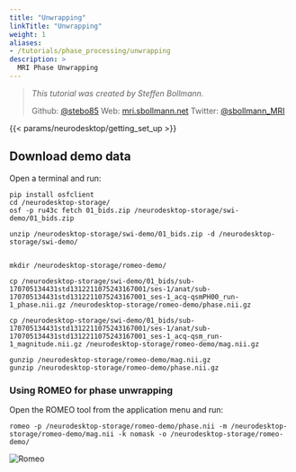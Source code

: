 ```yaml
---
title: "Unwrapping"
linkTitle: "Unwrapping"
weight: 1
aliases:
- /tutorials/phase_processing/unwrapping
description: >
  MRI Phase Unwrapping
---
```


> _This tutorial was created by Steffen Bollmann._
>
> Github: [@stebo85](https://github.com/stebo85)
> Web: [mri.sbollmann.net](https://mri.sbollmann.net/)
> Twitter: [@sbollmann_MRI](https://twitter.com/sbollmann_MRI)

<!-- Following line adds a link to getting set up with Neurodesk -->
{{< params/neurodesktop/getting_set_up >}}
<!-- -->

## Download demo data
Open a terminal and run:
```
pip install osfclient
cd /neurodesktop-storage/
osf -p ru43c fetch 01_bids.zip /neurodesktop-storage/swi-demo/01_bids.zip

unzip /neurodesktop-storage/swi-demo/01_bids.zip -d /neurodesktop-storage/swi-demo/


mkdir /neurodesktop-storage/romeo-demo/

cp /neurodesktop-storage/swi-demo/01_bids/sub-170705134431std1312211075243167001/ses-1/anat/sub-170705134431std1312211075243167001_ses-1_acq-qsmPH00_run-1_phase.nii.gz /neurodesktop-storage/romeo-demo/phase.nii.gz

cp /neurodesktop-storage/swi-demo/01_bids/sub-170705134431std1312211075243167001/ses-1/anat/sub-170705134431std1312211075243167001_ses-1_acq-qsm_run-1_magnitude.nii.gz /neurodesktop-storage/romeo-demo/mag.nii.gz

gunzip /neurodesktop-storage/romeo-demo/mag.nii.gz
gunzip /neurodesktop-storage/romeo-demo/phase.nii.gz
```

### Using ROMEO for phase unwrapping
Open the ROMEO tool from the application menu and run:
```
romeo -p /neurodesktop-storage/romeo-demo/phase.nii -m /neurodesktop-storage/romeo-demo/mag.nii -k nomask -o /neurodesktop-storage/romeo-demo/
```
![Romeo](/tutorials/phase_processing/unwrapping/romeo.PNG 'Romeo')


